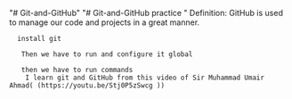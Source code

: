 "# Git-and-GitHub" 
"# Git-and-GitHub practice " 
      Definition:
              GitHub is used to manage our code and projects in a great manner.

      install git

       Then we have to run and configure it global

       then we have to run commands 
        I learn git and GitHub from this video of Sir Muhammad Umair Ahmad( (https://youtu.be/Stj0P5zSwcg ))
       
